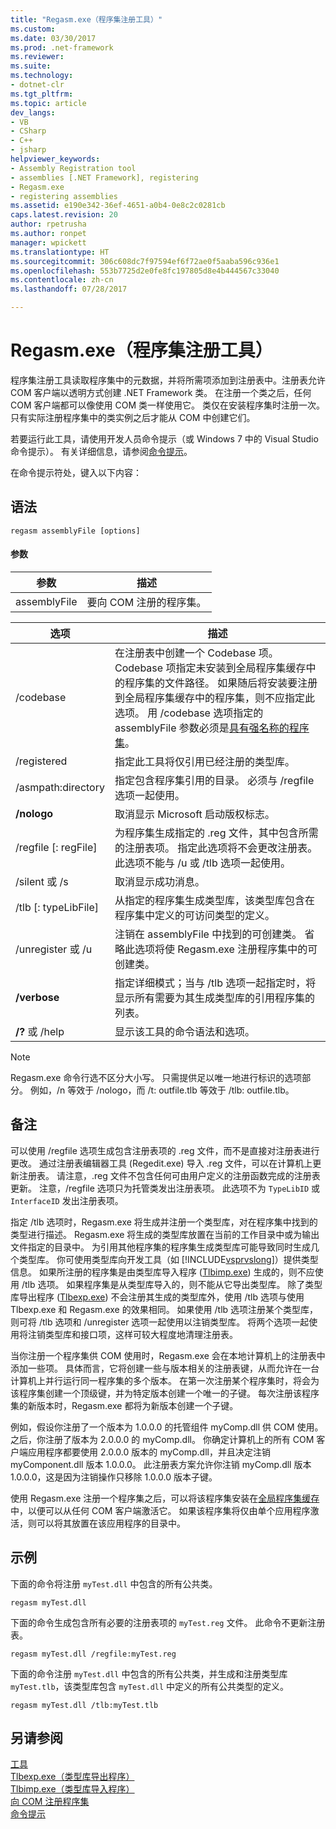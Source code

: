```yaml
---
title: "Regasm.exe（程序集注册工具）"
ms.custom: 
ms.date: 03/30/2017
ms.prod: .net-framework
ms.reviewer: 
ms.suite: 
ms.technology:
- dotnet-clr
ms.tgt_pltfrm: 
ms.topic: article
dev_langs:
- VB
- CSharp
- C++
- jsharp
helpviewer_keywords:
- Assembly Registration tool
- assemblies [.NET Framework], registering
- Regasm.exe
- registering assemblies
ms.assetid: e190e342-36ef-4651-a0b4-0e8c2c0281cb
caps.latest.revision: 20
author: rpetrusha
ms.author: ronpet
manager: wpickett
ms.translationtype: HT
ms.sourcegitcommit: 306c608dc7f97594ef6f72ae0f5aaba596c936e1
ms.openlocfilehash: 553b7725d2e0fe8fc197805d8e4b444567c33040
ms.contentlocale: zh-cn
ms.lasthandoff: 07/28/2017

---
```

# <a name="regasmexe-assembly-registration-tool"></a>Regasm.exe（程序集注册工具）
程序集注册工具读取程序集中的元数据，并将所需项添加到注册表中。注册表允许 COM 客户端以透明方式创建 .NET Framework 类。 在注册一个类之后，任何 COM 客户端都可以像使用 COM 类一样使用它。 类仅在安装程序集时注册一次。 只有实际注册程序集中的类实例之后才能从 COM 中创建它们。  
  
 若要运行此工具，请使用开发人员命令提示（或 Windows 7 中的 Visual Studio 命令提示）。 有关详细信息，请参阅[命令提示](../../../docs/framework/tools/developer-command-prompt-for-vs.md)。  
  
 在命令提示符处，键入以下内容：  
  
## <a name="syntax"></a>语法  
  
```  
regasm assemblyFile [options]  
```  
  
#### <a name="parameters"></a>参数  
  
|参数|描述|  
|---------------|-----------------|  
|assemblyFile|要向 COM 注册的程序集。|  
  
|选项|描述|  
|------------|-----------------|  
|/codebase|在注册表中创建一个 Codebase 项。 Codebase 项指定未安装到全局程序集缓存中的程序集的文件路径。 如果随后将安装要注册到全局程序集缓存中的程序集，则不应指定此选项。 用 /codebase 选项指定的 assemblyFile 参数必须是[具有强名称的程序集](../../../docs/framework/app-domains/strong-named-assemblies.md)。|  
|/registered|指定此工具将仅引用已经注册的类型库。|  
|/asmpath:directory|指定包含程序集引用的目录。 必须与 /regfile 选项一起使用。|  
|**/nologo**|取消显示 Microsoft 启动版权标志。|  
|/regfile [: regFile]|为程序集生成指定的 .reg 文件，其中包含所需的注册表项。 指定此选项将不会更改注册表。 此选项不能与 /u 或 /tlb 选项一起使用。|  
|/silent 或 /s|取消显示成功消息。|  
|/tlb [: typeLibFile]|从指定的程序集生成类型库，该类型库包含在程序集中定义的可访问类型的定义。|  
|/unregister 或 /u|注销在 assemblyFile 中找到的可创建类。 省略此选项将使 Regasm.exe 注册程序集中的可创建类。|  
|**/verbose**|指定详细模式；当与 /tlb 选项一起指定时，将显示所有需要为其生成类型库的引用程序集的列表。|  
|**/?** 或 /help|显示该工具的命令语法和选项。|  
  
> [!NOTE]
>  Regasm.exe 命令行选不区分大小写。 只需提供足以唯一地进行标识的选项部分。 例如，/n 等效于 /nologo，而 /t: outfile.tlb 等效于 /tlb: outfile.tlb。  
  
## <a name="remarks"></a>备注  
 可以使用 /regfile 选项生成包含注册表项的 .reg 文件，而不是直接对注册表进行更改。 通过注册表编辑器工具 (Regedit.exe) 导入 .reg 文件，可以在计算机上更新注册表。 请注意，.reg 文件不包含任何可由用户定义的注册函数完成的注册表更新。  注意，/regfile 选项只为托管类发出注册表项。  此选项不为 `TypeLibID` 或 `InterfaceID` 发出注册表项。  
  
 指定 /tlb 选项时，Regasm.exe 将生成并注册一个类型库，对在程序集中找到的类型进行描述。 Regasm.exe 将生成的类型库放置在当前的工作目录中或为输出文件指定的目录中。 为引用其他程序集的程序集生成类型库可能导致同时生成几个类型库。 你可使用类型库向开发工具（如 [!INCLUDE[vsprvslong](../../../includes/vsprvslong-md.md)]）提供类型信息。 如果所注册的程序集是由类型库导入程序 ([Tlbimp.exe](../../../docs/framework/tools/tlbimp-exe-type-library-importer.md)) 生成的，则不应使用 /tlb 选项。 如果程序集是从类型库导入的，则不能从它导出类型库。 除了类型库导出程序 ([Tlbexp.exe](../../../docs/framework/tools/tlbexp-exe-type-library-exporter.md)) 不会注册其生成的类型库外，使用 /tlb 选项与使用 Tlbexp.exe 和 Regasm.exe 的效果相同。  如果使用 /tlb 选项注册某个类型库，则可将 /tlb 选项和 /unregister 选项一起使用以注销类型库。 将两个选项一起使用将注销类型库和接口项，这样可较大程度地清理注册表。  
  
 当你注册一个程序集供 COM 使用时，Regasm.exe 会在本地计算机上的注册表中添加一些项。 具体而言，它将创建一些与版本相关的注册表键，从而允许在一台计算机上并行运行同一程序集的多个版本。 在第一次注册某个程序集时，将会为该程序集创建一个顶级键，并为特定版本创建一个唯一的子键。 每次注册该程序集的新版本时，Regasm.exe 都将为新版本创建一个子键。  
  
 例如，假设你注册了一个版本为 1.0.0.0 的托管组件 myComp.dll 供 COM 使用。 之后，你注册了版本为 2.0.0.0 的 myComp.dll。 你确定计算机上的所有 COM 客户端应用程序都要使用 2.0.0.0 版本的 myComp.dll，并且决定注销 myComponent.dll 版本 1.0.0.0。 此注册表方案允许你注销 myComp.dll 版本 1.0.0.0，这是因为注销操作只移除 1.0.0.0 版本子键。  
  
 使用 Regasm.exe 注册一个程序集之后，可以将该程序集安装在[全局程序集缓存](../../../docs/framework/app-domains/gac.md)中，以便可以从任何 COM 客户端激活它。 如果该程序集将仅由单个应用程序激活，则可以将其放置在该应用程序的目录中。  
  
## <a name="examples"></a>示例  
 下面的命令将注册 `myTest.dll` 中包含的所有公共类。  
  
```  
regasm myTest.dll  
```  
  
 下面的命令生成包含所有必要的注册表项的 `myTest.reg` 文件。 此命令不更新注册表。  
  
```  
regasm myTest.dll /regfile:myTest.reg  
```  
  
 下面的命令注册 `myTest.dll` 中包含的所有公共类，并生成和注册类型库 `myTest.tlb`，该类型库包含 `myTest.dll` 中定义的所有公共类型的定义。  
  
```  
regasm myTest.dll /tlb:myTest.tlb  
```  
  
## <a name="see-also"></a>另请参阅  
 [工具](../../../docs/framework/tools/index.md)   
 [Tlbexp.exe（类型库导出程序）](../../../docs/framework/tools/tlbexp-exe-type-library-exporter.md)   
 [Tlbimp.exe（类型库导入程序）](../../../docs/framework/tools/tlbimp-exe-type-library-importer.md)   
 [向 COM 注册程序集](../../../docs/framework/interop/registering-assemblies-with-com.md)   
 [命令提示](../../../docs/framework/tools/developer-command-prompt-for-vs.md)

